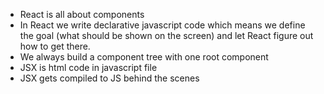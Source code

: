 - React is all about components
- In React we write declarative javascript code which means we define the goal (what should be shown on the screen) and let React figure out how to get there.
- We always build a component tree with one root component 
- JSX is html code in javascript file
- JSX gets compiled to JS behind the scenes 
